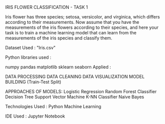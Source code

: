 IRIS FLOWER CLASSIFICATION - TASK 1

Iris flower has three species; setosa, versicolor, and virginica, which differs according to their measurements. Now assume that you have the measurements of the iris flowers according to their species, and here your task is to train a machine learning model that can learn from the measurements of the iris species and classify them.

Dataset Used : "Iris.csv"

Python libraries used :

numpy
pandas
matplotlib
sklearn
seaborn
Applied :

DATA PROCESSING
DATA CLEANING
DATA VISUALIZATION
MODEL BUILDING (Train-Test Split)

APPROACHES OF MODELS:
Logistic Regression
Random Forest Classifier
Decision Tree 
Support Vector Machine 
K-NN Classifier 
Naive Bayes 

Technologies Used : Python
Machine Learning

IDE Used : Jupyter Notebook


